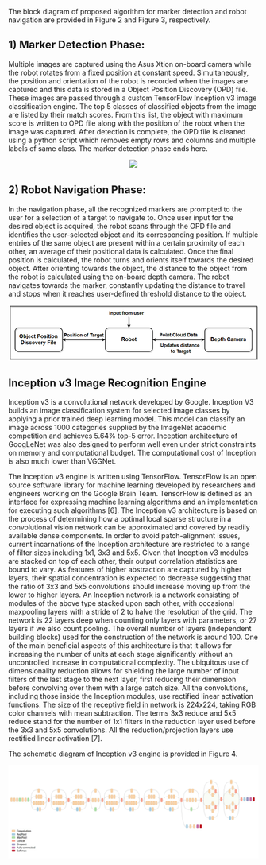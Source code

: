 The block diagram of proposed algorithm for marker detection and robot navigation are provided in Figure 2 and Figure 3, respectively.

## 1) Marker Detection Phase: 
  Multiple images are captured using the Asus Xtion on-board camera while the robot rotates from a fixed position at constant speed. 
Simultaneously, the position and orientation of the robot is recorded when the images are captured and this data is stored in a Object Position Discovery (OPD) file. These images are passed through a
custom TensorFlow Inception v3 image classification engine. The top 5 classes of classified objects from the image are
listed by their match scores. From this list, the object with maximum score is written to OPD file along with the position
of the robot when the image was captured. After detection is complete, the OPD file is cleaned using a python script which
removes empty rows and columns and multiple labels of same class. The marker detection phase ends here.
<p align="center">
  <img src ="Images/image_phase.png" />
</p>


## 2) Robot Navigation Phase: 
  In the navigation phase, all the recognized markers are prompted to the user for a selection of
a target to navigate to. Once user input for the desired object is acquired, the robot scans through the OPD file and identifies
the user-selected object and its corresponding position. If multiple entries of the same object are present within a certain
proximity of each other, an average of their positional data is calculated. Once the final position is calculated, the robot turns
and orients itself towards the desired object. After orienting towards the object, the distance to the object from the robot
is calculated using the on-board depth camera. The robot navigates towards the marker, constantly updating the distance
to travel and stops when it reaches user-defined threshold distance to the object.
<p align="center">
  <img src = "Images/nav_phase.png" />
</p>

## Inception v3 Image Recognition Engine

Inception v3 is a convolutional network developed by Google. Inception V3 builds an image classification system
for selected image classes by applying a prior trained deep learning model. This model can classify an image across 1000
categories supplied by the ImageNet academic competition and achieves 5.64% top-5 error. Inception architecture of
GoogLeNet was also designed to perform well even under strict constraints on memory and computational budget. The
computational cost of Inception is also much lower than VGGNet.

The Inception v3 engine is written using TensorFlow. TensorFlow is an open source software library for machine
learning developed by researchers and engineers working on the Google Brain Team. TensorFlow is defined as an
interface for expressing machine learning algorithms and an implementation for executing such algorithms [6].
The Inception v3 architecture is based on the process of determining how a optimal local sparse structure in a
convolutional vision network can be approximated and covered by readily available dense components. In order to avoid
patch-alignment issues, current incarnations of the Inception architecture are restricted to a range of filter sizes including
1x1, 3x3 and 5x5. Given that Inception v3 modules are stacked on top of each other, their output correlation statistics are
bound to vary. As features of higher abstraction are captured by higher layers, their spatial concentration is expected to
decrease suggesting that the ratio of 3x3 and 5x5 convolutions should increase moving up from the lower to higher layers.
An Inception network is a network consisting of modules of the above type stacked upon each other, with occasional maxpooling
layers with a stride of 2 to halve the resolution of the grid. The network is 22 layers deep when counting only layers
with parameters, or 27 layers if we also count pooling. The overall number of layers (independent building blocks) used
for the construction of the network is around 100. One of the main beneficial aspects of this architecture is that it allows
for increasing the number of units at each stage significantly without an uncontrolled increase in computational complexity.
The ubiquitous use of dimensionality reduction allows for shielding the large number of input filters of the last stage to
the next layer, first reducing their dimension before convolving over them with a large patch size. All the convolutions,
including those inside the Inception modules, use rectified linear activation functions. The size of the receptive field in
network is 224x224, taking RGB color channels with mean subtraction. The terms 3x3 reduce and 5x5 reduce stand for
the number of 1x1 filters in the reduction layer used before the 3x3 and 5x5 convolutions. All the reduction/projection layers
use rectified linear activation [7].

The schematic diagram of Inception v3 engine is provided in Figure 4.

![inception](Images/inception_scematic.png)
